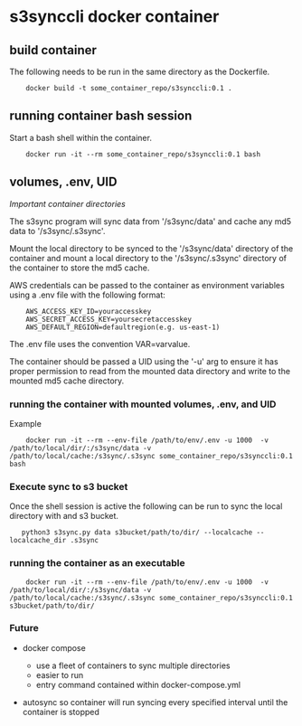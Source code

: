 # s3synccli docker container

## build container

The following needs to be run in the same directory as the Dockerfile.

```
    docker build -t some_container_repo/s3synccli:0.1 .
```

## running container bash session

Start a bash shell within the container.

```
    docker run -it --rm some_container_repo/s3synccli:0.1 bash
```

## volumes, .env, UID

*Important container directories*

The s3sync program will sync data from '/s3sync/data' and cache any md5 data
to '/s3sync/.s3sync'.

Mount the local directory to be synced to the '/s3sync/data' directory of the
container and mount a local directory to the '/s3sync/.s3sync' directory of the 
container to store the md5 cache.

AWS credentials can be passed to the container as environment variables using a 
.env file with the following format:

```
    AWS_ACCESS_KEY_ID=youraccesskey
    AWS_SECRET_ACCESS_KEY=yoursecretaccesskey
    AWS_DEFAULT_REGION=defaultregion(e.g. us-east-1)
```

The .env file uses the convention VAR=varvalue.

The container should be passed a UID using the '-u' arg to ensure it has proper
permission to read from the mounted data directory and write to the mounted 
md5 cache directory.

### running the container with mounted volumes, .env, and UID

Example

```
    docker run -it --rm --env-file /path/to/env/.env -u 1000  -v /path/to/local/dir/:/s3sync/data -v /path/to/local/cache:/s3sync/.s3sync some_container_repo/s3synccli:0.1 bash
```

### Execute sync to s3 bucket

Once the shell session is active the following can be run to sync the local 
directory with and s3 bucket.

```
   python3 s3sync.py data s3bucket/path/to/dir/ --localcache --localcache_dir .s3sync 
```

### running the container as an executable

```
    docker run -it --rm --env-file /path/to/env/.env -u 1000  -v /path/to/local/dir/:/s3sync/data -v /path/to/local/cache:/s3sync/.s3sync some_container_repo/s3synccli:0.1 s3bucket/path/to/dir/

```

### Future

- docker compose
    - use a fleet of containers to sync multiple directories
    - easier to run
    - entry command contained within docker-compose.yml

- autosync so container will run syncing every specified interval until the
  container is stopped
